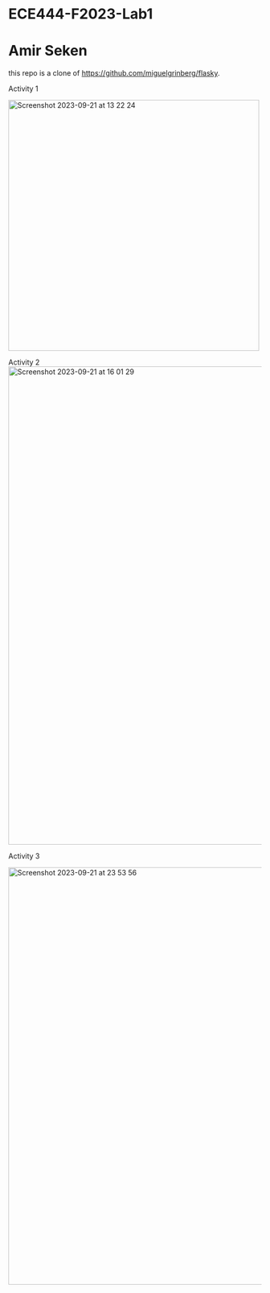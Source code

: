 # ECE444-F2023-Lab1
# Amir Seken

this repo is a clone of https://github.com/miguelgrinberg/flasky.


Activity 1

<img width="499" alt="Screenshot 2023-09-21 at 13 22 24" src="https://github.com/amirseken/ECE444-F2023-Lab1/assets/74365816/722e4abc-4392-490b-a7a2-df893d6f1cdc">

Activity 2
<img width="951" alt="Screenshot 2023-09-21 at 16 01 29" src="https://github.com/amirseken/ECE444-F2023-Lab1/assets/74365816/f6ca3958-e3ec-4a4b-a960-ae7753812055">

Activity 3

<img width="830" alt="Screenshot 2023-09-21 at 23 53 56" src="https://github.com/amirseken/ECE444-F2023-Lab1/assets/74365816/6fe442db-cd58-4b3a-b906-e0bf6e7220a0">
